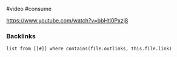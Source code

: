 #video #consume

https://www.youtube.com/watch?v=bbHtl0Pxzj8


### Backlinks
```dataview 
list from [[#]] where contains(file.outlinks, this.file.link)
```

